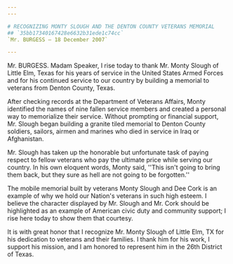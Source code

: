 ```yaml
---
---

# RECOGNIZING MONTY SLOUGH AND THE DENTON COUNTY VETERANS MEMORIAL
## `35bb17340167428e6632b31ede1c74cc`
`Mr. BURGESS — 18 December 2007`

---
```



Mr. BURGESS. Madam Speaker, I rise today to thank Mr. Monty Slough of 
Little Elm, Texas for his years of service in the United States Armed 
Forces and for his continued service to our country by building a 
memorial to veterans from Denton County, Texas.

After checking records at the Department of Veterans Affairs, Monty 
identified the names of nine fallen service members and created a 
personal way to memorialize their service. Without prompting or 
financial support, Mr. Slough began building a granite tiled memorial 
to Denton County soldiers, sailors, airmen and marines who died in 
service in Iraq or Afghanistan.

Mr. Slough has taken up the honorable but unfortunate task of paying 
respect to fellow veterans who pay the ultimate price while serving our 
country. In his own eloquent words, Monty said, ''This isn't going to 
bring them back, but they sure as hell are not going to be forgotten.''

The mobile memorial built by veterans Monty Slough and Dee Cork is an 
example of why we hold our Nation's veterans in such high esteem. I 
believe the character displayed by Mr. Slough and Mr. Cork should be 
highlighted as an example of American civic duty and community support; 
I rise here today to show them that courtesy.

It is with great honor that I recognize Mr. Monty Slough of Little 
Elm, TX for his dedication to veterans and their families. I thank him 
for his work, I support his mission, and I am honored to represent him 
in the 26th District of Texas.
